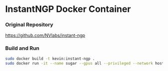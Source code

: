 # InstantNGP Docker Container

### Original Repository

https://github.com/NVlabs/instant-ngp

### Build and Run

```sh
sudo docker build -t kevin:instant-ngp .
sudo docker run -it --name sugar --gpus all --privileged --network host -e DISPLAY=$DISPLAY -v /tmp/.X11-unix:/tmp/.X11-unix kevin:instant-ngp
```
